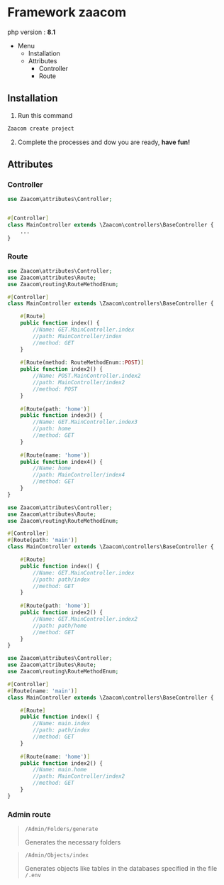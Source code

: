<link rel="stylesheet" href="https://pro.fontawesome.com/releases/v5.10.0/css/all.css">

# Framework zaacom

php version : **8.1**

* Menu
    * Installation [<i class="fas fa-hashtag"></i>](#installation)
    * Attributes [<i class="fas fa-hashtag"></i>](#attributes)
      * Controller [<i class="fas fa-hashtag"></i>](#attrController)
      * Route [<i class="fas fa-hashtag"></i>](#attrRoute)

## <div id="installation">Installation</div>

1. Run this command
```cmd
Zaacom create project
```
2. Complete the processes and dow you are ready, **have fun!**

## <div id="attributes">Attributes</div>


### <div id="attrController">Controller</div>

```php
use Zaacom\attributes\Controller;


#[Controller]
class MainController extends \Zaacom\controllers\BaseController {
    ...
}
```

### <div id="attrRoute">Route</div>

```php
use Zaacom\attributes\Controller;
use Zaacom\attributes\Route;
use Zaacom\routing\RouteMethodEnum;

#[Controller]
class MainController extends \Zaacom\controllers\BaseController {

    #[Route]
    public function index() {
        //Name: GET.MainController.index
        //path: MainController/index
        //method: GET
    }
    
    #[Route(method: RouteMethodEnum::POST)]
    public function index2() {
        //Name: POST.MainController.index2
        //path: MainController/index2
        //method: POST
    }
    
    #[Route(path: 'home')]
    public function index3() {
        //Name: GET.MainController.index3
        //path: home
        //method: GET
    }
    
    #[Route(name: 'home')]
    public function index4() {
        //Name: home
        //path: MainController/index4
        //method: GET
    }
}
```

```php
use Zaacom\attributes\Controller;
use Zaacom\attributes\Route;
use Zaacom\routing\RouteMethodEnum;

#[Controller]
#[Route(path: 'main')]
class MainController extends \Zaacom\controllers\BaseController {

    #[Route]
    public function index() {
        //Name: GET.MainController.index
        //path: path/index
        //method: GET
    }
    
    #[Route(path: 'home')]
    public function index2() {
        //Name: GET.MainController.index2
        //path: path/home
        //method: GET
    }
}
```

```php
use Zaacom\attributes\Controller;
use Zaacom\attributes\Route;
use Zaacom\routing\RouteMethodEnum;

#[Controller]
#[Route(name: 'main')]
class MainController extends \Zaacom\controllers\BaseController {

    #[Route]
    public function index() {
        //Name: main.index
        //path: path/index
        //method: GET
    }
    
    #[Route(name: 'home')]
    public function index2() {
        //Name: main.home
        //path: MainController/index2
        //method: GET
    }
}
```


### <div id="adminRoute">Admin route</div>

> `/Admin/Folders/generate` 
> 
> Generates the necessary folders

> `/Admin/Objects/index`
> 
> Generates objects like tables in the databases specified in the file `/.env`
